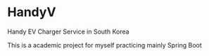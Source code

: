 # HandyV
Handy EV Charger Service in South Korea

This is a academic project for myself practicing mainly Spring Boot
